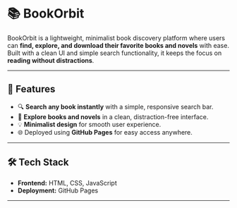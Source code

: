 # 📚 BookOrbit

BookOrbit is a lightweight, minimalist book discovery platform where users can **find, explore, and download their favorite books and novels** with ease.  
Built with a clean UI and simple search functionality, it keeps the focus on **reading without distractions**.  

---

## 🚀 Features
- 🔍 **Search any book instantly** with a simple, responsive search bar.  
- 📖 **Explore books and novels** in a clean, distraction-free interface.  
- 💡 **Minimalist design** for smooth user experience.  
- 🌐 Deployed using **GitHub Pages** for easy access anywhere.  

---

## 🛠️ Tech Stack
- **Frontend:** HTML, CSS, JavaScript  
- **Deployment:** GitHub Pages  

---
